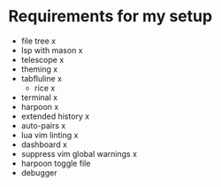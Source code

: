 # Requirements for my setup
- file tree x
- lsp with mason x
- telescope x
- theming x
- tabfluline x
    - rice x
- terminal x
- harpoon x
- extended history x
- auto-pairs x
- lua vim linting x
- dashboard x
- suppress vim global warnings x
- harpoon toggle file
- debugger
